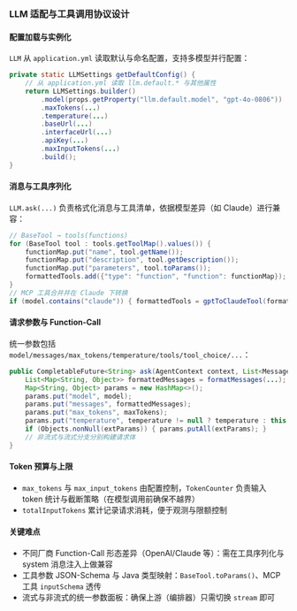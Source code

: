 ### LLM 适配与工具调用协议设计

#### 配置加载与实例化
`LLM` 从 `application.yml` 读取默认与命名配置，支持多模型并行配置：
```30:54:genie-backend/src/main/java/com/jd/genie/agent/llm/Config.java
private static LLMSettings getDefaultConfig() {
    // 从 application.yml 读取 llm.default.* 与其他属性
    return LLMSettings.builder()
        .model(props.getProperty("llm.default.model", "gpt-4o-0806"))
        .maxTokens(...)
        .temperature(...)
        .baseUrl(...)
        .interfaceUrl(...)
        .apiKey(...)
        .maxInputTokens(...)
        .build();
}
```

#### 消息与工具序列化
`LLM.ask(...)` 负责格式化消息与工具清单，依据模型差异（如 Claude）进行兼容：
```401:432:genie-backend/src/main/java/com/jd/genie/agent/llm/LLM.java
// BaseTool → tools(functions)
for (BaseTool tool : tools.getToolMap().values()) {
    functionMap.put("name", tool.getName());
    functionMap.put("description", tool.getDescription());
    functionMap.put("parameters", tool.toParams());
    formattedTools.add({"type": "function", "function": functionMap});
}
// MCP 工具合并并在 Claude 下转换
if (model.contains("claude")) { formattedTools = gptToClaudeTool(formattedTools); }
```

#### 请求参数与 Function-Call
统一参数包括 `model/messages/max_tokens/temperature/tools/tool_choice/...`：
```203:241:genie-backend/src/main/java/com/jd/genie/agent/llm/LLM.java
public CompletableFuture<String> ask(AgentContext context, List<Message> messages, List<Message> systemMsgs, boolean stream, Double temperature) {
    List<Map<String, Object>> formattedMessages = formatMessages(...);
    Map<String, Object> params = new HashMap<>();
    params.put("model", model);
    params.put("messages", formattedMessages);
    params.put("max_tokens", maxTokens);
    params.put("temperature", temperature != null ? temperature : this.temperature);
    if (Objects.nonNull(extParams)) { params.putAll(extParams); }
    // 非流式与流式分支分别构建请求体
}
```

#### Token 预算与上限
- `max_tokens` 与 `max_input_tokens` 由配置控制，`TokenCounter` 负责输入 token 统计与截断策略（在模型调用前确保不越界）
- `totalInputTokens` 累计记录请求消耗，便于观测与限额控制

#### 关键难点
- 不同厂商 Function-Call 形态差异（OpenAI/Claude 等）：需在工具序列化与 system 消息注入上做兼容
- 工具参数 JSON-Schema 与 Java 类型映射：`BaseTool.toParams()`、MCP 工具 `inputSchema` 透传
- 流式与非流式的统一参数面板：确保上游（编排器）只需切换 `stream` 即可


